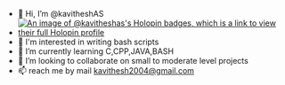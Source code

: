 - 👋 Hi, I’m @kavitheshAS
- [![An image of @kavitheshas's Holopin badges, which is a link to view their full Holopin profile](https://holopin.me/kavitheshas)](https://holopin.io/@kavitheshas)
- 👀 I'm interested in writing bash scripts
- 🌱 I’m currently learning C,CPP,JAVA,BASH
- 💞️ I’m looking to collaborate on small to moderate level projects
- 📫 reach me by mail kavithesh2004@gmail.com


<!---
kavitheshAS/kavitheshAS is a ✨ special ✨ repository because its `README.md` (this file) appears on your GitHub profile.
You can click the Preview link to take a look at your changes.
--->
